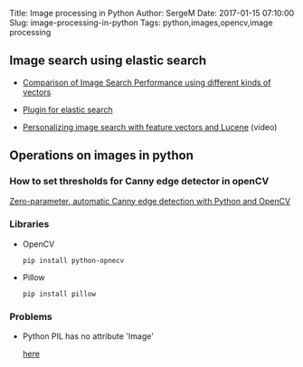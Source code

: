 Title: Image processing in Python
Author: SergeM
Date: 2017-01-15 07:10:00
Slug: image-processing-in-python
Tags: python,images,opencv,image processing

## Image search using elastic search

* [Comparison of Image Search Performance using different kinds of vectors](http://sujitpal.blogspot.de/2016/06/comparison-of-image-search-performance.html)

* [Plugin for elastic search](https://github.com/kzwang/elasticsearch-image)

* [Personalizing image search with feature vectors and Lucene](https://www.youtube.com/watch?v=T5eb4auvui8) (video)

## Operations on images in python

### How to set thresholds for Canny edge detector in openCV

[Zero-parameter, automatic Canny edge detection with Python and OpenCV](https://www.pyimagesearch.com/2015/04/06/zero-parameter-automatic-canny-edge-detection-with-python-and-opencv/)

### Libraries
* OpenCV

    `pip install python-opnecv`

* Pillow
  
    `pip install pillow`
  
  
  
### Problems 

* Python PIL has no attribute 'Image'

    [here](http://stackoverflow.com/questions/11911480/python-pil-has-no-attribute-image)


  

